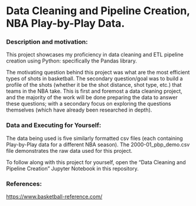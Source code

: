 # Data Cleaning and Pipeline Creation, NBA Play-by-Play Data.

### Description and motivation:
This project showcases my proficiency in data cleaning and ETL pipeline creation using Python: specifically the Pandas library. 

The motivating question behind this project was what are the most efficient types of shots in basketball. The secondary question/goal was to build a profile of the shots (whether it be the shot distance, shot type, etc.) that teams in the NBA take. This is first and foremost a data cleaning project, and the majority of the work will be done preparing the data to answer these questions; with a secondary focus on exploring the questions themselves (which have already been researched in depth). 

### Data and Executing for Yourself:
The data being used is five similarly formatted csv files (each containing Play-by-Play data for a different NBA season).
The 2000-01_pbp_demo.csv file demonstrates the raw data used for this project.

To follow along with this project for yourself, open the “Data Cleaning and Pipeline Creation” Jupyter Notebook in this repository.
 
### References:
https://www.basketball-reference.com/ 
